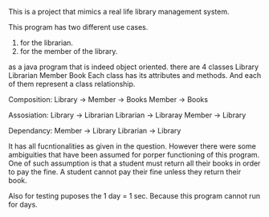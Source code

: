 This is a project that mimics a real life library management system.

This program has two different use cases.
1. for the librarian.
2. for the member of the library.

as a java program that is indeed object oriented. there are 4 classes
Library
Librarian
Member
Book
Each class has its attributes and methods. And each of them represent a class relationship.


Composition:
Library   -> Member
          -> Books
Member    -> Books

Assosiation:
Library   -> Librarian
Librarian -> Libraray
Member    -> Library

Dependancy:
Member    -> Library
Librarian -> Library

It has all fucntionalities as given in the question. However there were some ambiguities that have been assumed for porper functioning of this program. One of such assumption is that a student must return all their books in order to pay the fine. A student cannot pay their fine unless they return their book.

Also for testing puposes the 1 day = 1 sec. Because this program cannot run for days.